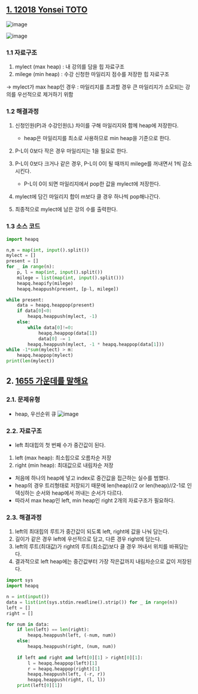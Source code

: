 ## [1. 12018 Yonsei TOTO](https://www.acmicpc.net/problem/12018)

![image](https://user-images.githubusercontent.com/44918665/127265598-4be16e2d-e350-4ca7-988a-f9b864f3c71e.png)

![image](https://user-images.githubusercontent.com/44918665/127265627-21013864-3f56-4556-be1f-798c1c4d5bb1.png)


### 1.1 자료구조

1. mylect (max heap) : 내 강의를 담을 힙 자료구조
2. milege (min heap) : 수강 신청한 마일리지 점수를 저장한 힙 자료구조

→ mylect가 max heap인 경우 : 마일리지를 초과할 경우 큰 마일리지가 소모되는 강의를 우선적으로 제거하기 위함

### 1.2 해결과정

1. 신청인원(P)과 수강인원(L) 차이를 구해 마일리지와 함께 heap에 저장한다.

    - heap은 마일리지를 최소로 사용하므로 min heap을 기준으로 한다.

2. P-L이 0보다 작은 경우 마일리지는 1을 필요로 한다.

3. P-L이 0보다 크거나 같은 경우, P-L이 0이 될 때까지 milege를 꺼내면서 1씩 감소시킨다.

    - P-L이 0이 되면 마일리지에서 pop한 값을 mylect에 저장한다.

4. mylect에 담긴 마일리지 합이 m보다 클 경우 하나씩 pop해나간다.

5. 최종적으로 mylect에 남은 강의 수를 출력한다.

### 1.3 소스 코드

```python
import heapq

n,m = map(int, input().split())
mylect = []
present = []
for _ in range(n):
    p, l = map(int, input().split())
    milege = list(map(int, input().split()))
    heapq.heapify(milege)
    heapq.heappush(present, [p-l, milege])

while present:
    data = heapq.heappop(present)
    if data[0]<0:
        heapq.heappush(mylect, -1)
    else:
        while data[0]!=0:
            heapq.heappop(data[1])
            data[0] -= 1
        heapq.heappush(mylect, -1 * heapq.heappop(data[1]))
while -1*sum(mylect) > m:
    heapq.heappop(mylect)
print(len(mylect))
```

## 2. [1655 가운데를 말해요](https://www.acmicpc.net/problem/1655)

### 2.1. 문제유형
- heap, 우선순위 큐
![image](https://user-images.githubusercontent.com/44918665/128122117-fcab72f3-eb84-4632-81cf-5dcb4e1b4916.png)

### 2.2. 자료구조
- left 최대힙의 첫 번째 수가 중간값이 된다.
1. left (max heap): 최소힙으로 오름차순 저장
2. right (min heap): 최대값으로 내림차순 저장

- 처음에 하나의 heap에 넣고 index로 중간값을 접근하는 실수를 범했다.
- heap의 경우 트리형태로 저장되기 때문에 len(heap)//2 or len(heap)//2-1로 인덱싱하는 순서와 heap에서 꺼내는 순서가 다르다.
- 따라서 max heap인 left, min heap인 right 2개의 자료구조가 필요하다.
### 2.3. 해결과정
1. left의 최대힙의 루트가 중간값이 되도록 left, right에 값을 나눠 담는다.
2. 길이가 같은 경우 left에 우선적으로 담고, 다른 경우 right에 담는다.
3. left의 루트(최대값)가 right의 루트(최소값)보다 클 경우 꺼내서 위치를 바꿔담는다.
4. 결과적으로 left heap에는 중간값부터 가장 작은값까지 내림차순으로 값이 저장된다.

```python
import sys
import heapq

n = int(input())
data = list(int(sys.stdin.readline().strip()) for _ in range(n))
left = []
right = []

for num in data:
    if len(left) == len(right):
        heapq.heappush(left, (-num, num))
    else:
        heapq.heappush(right, (num, num))
    
    if left and right and left[0][1] > right[0][1]:
        l = heapq.heappop(left)[1]
        r = heapq.heappop(right)[1]
        heapq.heappush(left, (-r, r))
        heapq.heappush(right, (l, l))
    print(left[0][1])
```
